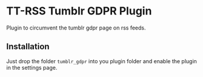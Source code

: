 # TT-RSS Tumblr GDPR Plugin

Plugin to circumvent the tumblr gdpr page on rss feeds.


## Installation
Just drop the folder `tumblr_gdpr` into you plugin folder and enable the plugin in the settings page.
